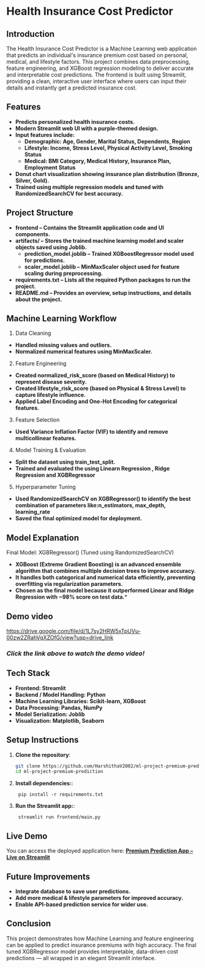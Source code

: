 # Health Insurance Cost Predictor

## Introduction

The Health Insurance Cost Predictor is a Machine Learning web application that predicts an individual's insurance premium cost based on personal, medical, and lifestyle factors.
This project combines data preprocessing, feature engineering, and XGBoost regression modeling to deliver accurate and interpretable cost predictions.
The frontend is built using Streamlit, providing a clean, interactive user interface where users can input their details and instantly get a predicted insurance cost.

## Features 
- **Predicts personalized health insurance costs.**
- **Modern Streamlit web UI with a purple-themed design.**
- **Input features include:**
     - **Demographic: Age, Gender, Marital Status, Dependents, Region**
     - **Lifestyle: Income, Stress Level, Physical Activity Level, Smoking Status**
     - **Medical: BMI Category, Medical History, Insurance Plan, Employment Status**
-  **Donut chart visualization showing insurance plan distribution (Bronze, Silver, Gold).**
-  **Trained using multiple regression models and tuned with RandomizedSearchCV for best accuracy.**


## Project Structure
- **frontend – Contains the Streamlit application code and UI components.**
- **artifacts/ – Stores the trained machine learning model and scaler objects saved using Joblib.**
   - **prediction_model.joblib – Trained XGBoostRegressor model used for predictions.**
   - **scaler_model.joblib – MinMaxScaler object used for feature scaling during preprocessing.**
- **requirements.txt – Lists all the required Python packages to run the project.**
- **README.md – Provides an overview, setup instructions, and details about the project.**

## Machine Learning Workflow
1. Data Cleaning
- **Handled missing values and outliers.**
- **Normalized numerical features using MinMaxScaler.**
2. Feature Engineering
- **Created normalized_risk_score (based on Medical History) to represent disease severity.**
- **Created lifestyle_risk_score (based on Physical & Stress Level) to capture lifestyle influence.**
- **Applied Label Encoding and One-Hot Encoding for categorical features.**
3. Feature Selection
- **Used Variance Inflation Factor (VIF) to identify and remove multicollinear features.**
4. Model Training & Evaluation
- **Split the dataset using train_test_split.**
- **Trained and evaluated the using Linearn Regression , Ridge Regression and XGBRegressor**
5. Hyperparameter Tuning
- **Used RandomizedSearchCV on XGBRegressor() to identify the best combination of parameters like:n_estimators, max_depth, learning_rate**
- **Saved the final optimized model  for deployment.**

## Model Explanation
Final Model: XGBRegressor() (Tuned using RandomizedSearchCV)
- **XGBoost (Extreme Gradient Boosting) is an advanced ensemble algorithm that combines multiple decision trees to improve accuracy.**
- **It handles both categorical and numerical data efficiently, preventing overfitting via regularization parameters.**
- **Chosen as the final model because it outperformed Linear and Ridge Regression with ~98% score on test data.***




## Demo video
https://drive.google.com/file/d/1L7sy2HRW5xTpUVu-00zw2ZRahVqXZOfG/view?usp=drive_link

### *Click the link above to watch the demo video!*


## Tech Stack
- **Frontend: Streamlit**
- **Backend / Model Handling: Python**
- **Machine Learning Libraries: Scikit-learn, XGBoost**
- **Data Processing: Pandas, NumPy**
- **Model Serialization: Joblib**
- **Visualization: Matplotlib, Seaborn**



## Setup Instructions

1. **Clone the repository**:
   ```bash
   git clone https://github.com/HarshithaV2002/ml-project-premium-prediction.git
   cd ml-project-premium-prediction
   ```

1. **Install dependencies:**:   
   ```commandline
    pip install -r requirements.txt
   ```
1. **Run the Streamlit app:**:   
   ```commandline
    streamlit run frontend/main.py

   ```


## Live Demo
You can access the deployed application here:
[**Premium Prediction App – Live on Streamlit**](https://ml-project-healthcare-insurance-premium-prediction.streamlit.app/)


## Future Improvements

- **Integrate database to save user predictions.**
- **Add more medical & lifestyle parameters for improved accuracy.**
- **Enable API-based prediction service for wider use.**


## Conclusion
This project demonstrates how Machine Learning and feature engineering can be applied to predict insurance premiums with high accuracy.
The final tuned XGBRegressor model provides interpretable, data-driven cost predictions — all wrapped in an elegant Streamlit interface.
